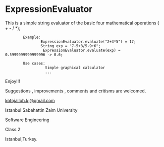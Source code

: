 # ExpressionEvaluator
This is a simple string evaluator of the basic four mathematical operations ( + - / *);
            
            Example:
                    ExpressionEvaluator.evaluate("2+3*5") = 17;
                    String exp = "7-5+8/5-9+6";
                     ExpressionEvaluator.evaluate(exp) = 0.5999999999999996 -> 0.6;
                     
            Use cases:
                      Simple graphical calculator
                      ...

Enjoy!!!

Suggestions , improvements , comments and critisms are welcomed.

kotojalloh.kj@gmail.com

Istanbul Sabahattin Zaim University

Software Engineering

Class 2

Istanbul,Turkey.
